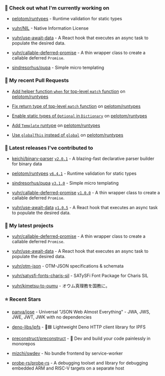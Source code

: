### 👷 Check out what I'm currently working on



- [pelotom/runtypes](https://github.com/pelotom/runtypes) - Runtime validation for static types

- [yuhr/NIL](https://github.com/yuhr/NIL) - Native Information License

- [yuhr/use-await-data](https://github.com/yuhr/use-await-data) - A React hook that executes an async task to populate the desired data.

- [yuhr/callable-deferred-promise](https://github.com/yuhr/callable-deferred-promise) - A thin wrapper class to create a callable deferred `Promise`.

- [sindresorhus/pupa](https://github.com/sindresorhus/pupa) - Simple micro templating

### 🔨 My recent Pull Requests



- [Add helper function `when` for top-level `match` function](https://github.com/pelotom/runtypes/pull/285) on [pelotom/runtypes](https://github.com/pelotom/runtypes)

- [Fix return type of top-level `match` function](https://github.com/pelotom/runtypes/pull/283) on [pelotom/runtypes](https://github.com/pelotom/runtypes)

- [Enable static types of `Optional` in `Dictionary`](https://github.com/pelotom/runtypes/pull/281) on [pelotom/runtypes](https://github.com/pelotom/runtypes)

- [Add `Template` runtype](https://github.com/pelotom/runtypes/pull/279) on [pelotom/runtypes](https://github.com/pelotom/runtypes)

- [Use `globalThis` instead of `global`](https://github.com/pelotom/runtypes/pull/273) on [pelotom/runtypes](https://github.com/pelotom/runtypes)

### 🔭 Latest releases I've contributed to



- [keichi/binary-parser](https://github.com/keichi/binary-parser) [`v2.0.1`](https://github.com/keichi/binary-parser/releases/tag/v2.0.1) - A blazing-fast declarative parser builder for binary data

- [pelotom/runtypes](https://github.com/pelotom/runtypes) [`v6.4.1`](https://github.com/pelotom/runtypes/releases/tag/v6.4.1) - Runtime validation for static types

- [sindresorhus/pupa](https://github.com/sindresorhus/pupa) [`v3.1.0`](https://github.com/sindresorhus/pupa/releases/tag/v3.1.0) - Simple micro templating

- [yuhr/callable-deferred-promise](https://github.com/yuhr/callable-deferred-promise) [`v1.0.0`](https://github.com/yuhr/callable-deferred-promise/releases/tag/v1.0.0) - A thin wrapper class to create a callable deferred `Promise`.

- [yuhr/use-await-data](https://github.com/yuhr/use-await-data) [`v1.0.5`](https://github.com/yuhr/use-await-data/releases/tag/v1.0.5) - A React hook that executes an async task to populate the desired data.

### 🌱 My latest projects



- [yuhr/callable-deferred-promise](https://github.com/yuhr/callable-deferred-promise) - A thin wrapper class to create a callable deferred `Promise`.

- [yuhr/use-await-data](https://github.com/yuhr/use-await-data) - A React hook that executes an async task to populate the desired data.

- [yuhr/otm-json](https://github.com/yuhr/otm-json) - OTM-JSON specifications &amp; schemata

- [yuhr/satysfi-fonts-charis-sil](https://github.com/yuhr/satysfi-fonts-charis-sil) - SATySFi Font Package for Charis SIL

- [yuhr/kimetsu-to-oumu](https://github.com/yuhr/kimetsu-to-oumu) - オウム真理教を国教に。

### ⭐ Recent Stars



- [panva/jose](https://github.com/panva/jose) - Universal &#34;JSON Web Almost Everything&#34; - JWA, JWS, JWE, JWT, JWK with no dependencies

- [deno-libs/ipfs](https://github.com/deno-libs/ipfs) - 🦕🟦 Lightweight Deno HTTP client library for IPFS

- [preconstruct/preconstruct](https://github.com/preconstruct/preconstruct) - 🎁 Dev and build your code painlessly in monorepos

- [mizchi/swdev](https://github.com/mizchi/swdev) - No bundle frontend by service-worker

- [probe-rs/probe-rs](https://github.com/probe-rs/probe-rs) - A debugging toolset and library for debugging embedded ARM and RISC-V targets on a separate host